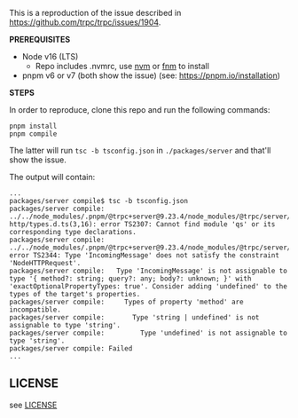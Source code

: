 This is a reproduction of the issue described in https://github.com/trpc/trpc/issues/1904.

**PREREQUISITES**

- Node v16 (LTS)
  - Repo includes .nvmrc, use [nvm](https://github.com/nvm-sh/nvm) or [fnm](https://github.com/Schniz/fnm) to install
- pnpm v6 or v7 (both show the issue) (see: https://pnpm.io/installation)

**STEPS**

In order to reproduce, clone this repo and run the following commands:

```
pnpm install
pnpm compile
```

The latter will run `tsc -b tsconfig.json` in `./packages/server` and that'll show the issue.

The output will contain:

```
...
packages/server compile$ tsc -b tsconfig.json
packages/server compile: ../../node_modules/.pnpm/@trpc+server@9.23.4/node_modules/@trpc/server/dist/declarations/src/adapters/node-http/types.d.ts(3,16): error TS2307: Cannot find module 'qs' or its corresponding type declarations.
packages/server compile: ../../node_modules/.pnpm/@trpc+server@9.23.4/node_modules/@trpc/server/dist/declarations/src/adapters/standalone.d.ts(5,107): error TS2344: Type 'IncomingMessage' does not satisfy the constraint 'NodeHTTPRequest'.
packages/server compile:   Type 'IncomingMessage' is not assignable to type '{ method?: string; query?: any; body?: unknown; }' with 'exactOptionalPropertyTypes: true'. Consider adding 'undefined' to the types of the target's properties.
packages/server compile:     Types of property 'method' are incompatible.
packages/server compile:       Type 'string | undefined' is not assignable to type 'string'.
packages/server compile:         Type 'undefined' is not assignable to type 'string'.
packages/server compile: Failed
...
```

## LICENSE

see [LICENSE](./LICENSE)
